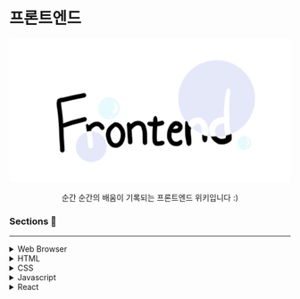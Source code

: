 # 프론트엔드

<p align="center">
<img src="./img/frontend.jpeg" alt="Frontend" style="width:600px;"/>
</p>
  
<div align="center">순간 순간의 배움이 기록되는 프론트엔드 위키입니다 :)</div>


### Sections 📖

---

<details>
<summary>Web Browser</summary>
<div markdown="1">

1. [브라우저의 동작원리는 무엇일까요](./Web_Browser/브라우저의_동작원리는_무엇일까요.md)

</div>
</details>

<details>
<summary>HTML</summary>
<div markdown="1">

</div>
</details>

<details>
<summary>CSS</summary>
<div markdown="1">

</div>
</details>

<details>
<summary>Javascript</summary>
<div markdown="1">

1. [실행 컨텍스트는 무엇일까요](./Javascript/실행_컨텍스트는_무엇일까요.md)
2. [var, let, const는 무엇일까요](./Javascript/var_let_const는_무엇일까요.md)
2. [클로저는 무엇일까요](./Javascript/클로저는_무엇일까요.md)
4. [자바스크립트의 함수는 무엇일까요](./Javascript/자바스크립트의_함수는_무엇일까요.md)
5. [자바스크립트의 비동기 프로그래밍은 무엇일까요](./Javascript/자바스크립트의_비동기_프로그래밍은_무엇일까요.md)
5. [프로미스는 무엇일까요](./Javascript/프로미스는_무엇일까요.md)
5. [async/await은 무엇일까요](./Javascript/async_await은_무엇일까요.md)

</div>
</details>

<details>
<summary>React</summary>
<div markdown="1">

</div>
</details>

